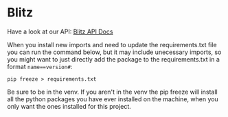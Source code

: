 # Blitz

Have a look at our API: [Blitz API Docs](https://docs.google.com/document/d/1V7tAEWFc4g3TUQ56RxynFtgaskrnDlN5cOnF10XN2Zs/edit?usp=sharing)

When you install new imports and need to update the requirements.txt file you can run the command below, but it may include unecessary imports, so you might want to just directly add the package to the requirements.txt in a format `name==version#`:
```
pip freeze > requirements.txt
```
Be sure to be in the venv. If you aren't in the venv the pip freeze will install all
the python packages you have ever installed on the machine, when you only want the ones installed for this project.
